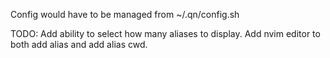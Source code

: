 Config would have to be managed from ~/.qn/config.sh

TODO:
Add ability to select how many aliases to display.
Add nvim editor to both add alias and add alias cwd.
